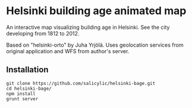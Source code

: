 Helsinki building age animated map
======================================

An interactive map visualizing building age in Helsinki. See the city developing from 1812 to 2012.

Based on "helsinki-orto" by Juha Yrjölä. Uses geolocation services from original application and WFS from author's server.

Installation
------------

    git clone https://github.com/salicylic/helsinki-bage.git
    cd helsinki-bage/
    npm install
    grunt server
